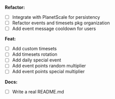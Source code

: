 **Refactor:**
- [ ] Integrate with PlanetScale for persistency
- [ ] Refactor events and timesets pkg organization
- [ ] Add event message cooldown for users
  
**Feat:**
- [ ] Add custom timesets
- [ ] Add timesets rotation
- [ ] Add daily special event
- [ ] Add event points random multiplier
- [ ] Add event points special multiplier
  
**Docs:**
- [ ] Write a real README.md
